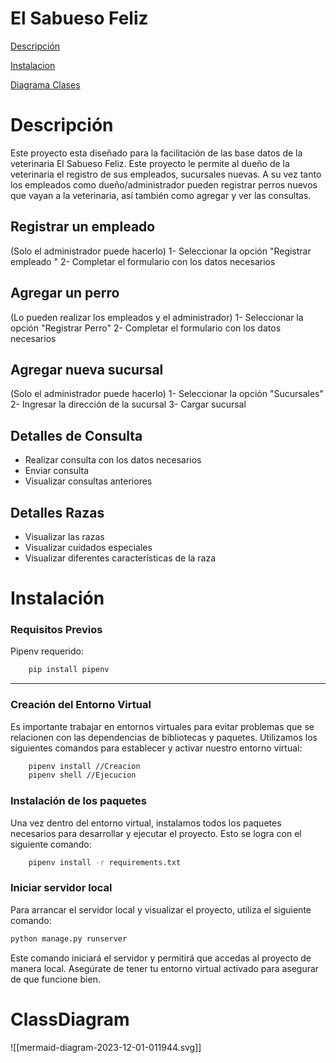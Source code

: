 # El Sabueso Feliz

[Descripción](#Descripción)

[Instalacion](#instalación)

[Diagrama Clases](#ClassDiagram)


# Descripción 

Este proyecto esta diseñado para la facilitación de las base datos de la veterinaria El Sabueso Feliz.
Este proyecto le permite al dueño de la veterinaria el registro de sus empleados,  sucursales nuevas.
A su vez tanto los empleados como dueño/administrador pueden registrar perros nuevos que vayan a la veterinaria, así también como agregar y ver las consultas.


## Registrar un empleado 
(Solo el administrador puede hacerlo)
1- Seleccionar la opción "Registrar empleado "
2- Completar el formulario con los datos necesarios

## Agregar un perro
(Lo pueden realizar los empleados y el administrador)
1- Seleccionar la opción "Registrar Perro"
2- Completar el formulario con los datos necesarios
## Agregar nueva sucursal
(Solo el administrador puede hacerlo)
1- Seleccionar la opción "Sucursales"
2- Ingresar la dirección de la sucursal
3- Cargar sucursal


## Detalles de Consulta
- Realizar consulta con los datos necesarios
- Enviar consulta
- Visualizar consultas anteriores
## Detalles Razas
- Visualizar las razas
- Visualizar cuidados especiales
- Visualizar diferentes características de la raza



# Instalación

### Requisitos Previos

Pipenv requerido:

```bash
    pip install pipenv
```
<hr>


### Creación del  Entorno Virtual

Es importante trabajar en entornos virtuales para evitar problemas que se relacionen con las dependencias de bibliotecas y paquetes. Utilizamos los siguientes  comandos para establecer y activar nuestro entorno virtual:

```bash
    pipenv install //Creacion
    pipenv shell //Ejecucion
```

### Instalación de los paquetes

Una vez dentro del entorno virtual, instalamos todos los paquetes necesarios para desarrollar y ejecutar el proyecto. Esto se logra con el siguiente comando:

```bash
    pipenv install -r requirements.txt
```


### Iniciar servidor local

Para arrancar el servidor local y visualizar el proyecto, utiliza el siguiente comando:

```bash 
python manage.py runserver
```

Este comando iniciará el servidor y permitirá que accedas al proyecto de manera local. Asegúrate de tener tu entorno virtual activado para asegurar de que funcione bien.

# ClassDiagram

![[mermaid-diagram-2023-12-01-011944.svg]]